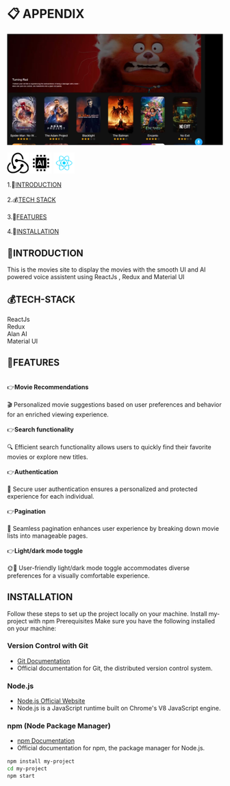 # 📋 APPENDIX

![App Screenshot](public/dis.png)

<p>
  <img src="public/redux.svg" alt="Redux Logo" width="50" />
  <img src="public/ai.svg" alt="Redux Logo" width="50" />
  <img src="public/react.svg" alt="Redux Logo" width="50" />
</p>

1.🌲[INTRODUCTION](#introduction)\
\
2.💰[TECH STACK](#tech-stack)\
\
3.🏦[FEATURES](#features)\
\
4.🧾[INSTALLATION](#installation)

## 🌲INTRODUCTION

This is the movies site to display the movies with the smooth UI and AI powered voice assistent using ReactJs , Redux and Material UI

## 💰TECH-STACK

ReactJs\
Redux\
Alan AI\
Material UI

## 🏦FEATURES

\
👉**Movie Recommendations**\
\
🎬 Personalized movie suggestions based on user preferences and behavior for an enriched viewing experience.\
\
👉**Search functionality**\
\
🔍 Efficient search functionality allows users to quickly find their favorite movies or explore new titles.\
\
👉**Authentication**\
\
🔐 Secure user authentication ensures a personalized and protected experience for each individual.\
\
👉**Pagination**\
\
📑 Seamless pagination enhances user experience by breaking down movie lists into manageable pages.\
\
👉**Light/dark mode toggle**\
\
🌞🌚 User-friendly light/dark mode toggle accommodates diverse preferences for a visually comfortable experience.

## INSTALLATION

Follow these steps to set up the project locally on your machine.
Install my-project with npm
Prerequisites
Make sure you have the following installed on your machine:

### Version Control with Git

- [Git Documentation](https://git-scm.com/doc)
- Official documentation for Git, the distributed version control system.

### Node.js

- [Node.js Official Website](https://nodejs.org/)
- Node.js is a JavaScript runtime built on Chrome's V8 JavaScript engine.

### npm (Node Package Manager)

- [npm Documentation](https://docs.npmjs.com/)
- Official documentation for npm, the package manager for Node.js.

```bash
npm install my-project
cd my-project
npm start
```
